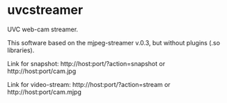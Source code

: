 uvcstreamer
===========

UVC web-cam streamer. 

This software based on the mjpeg-streamer v.0.3, but without plugins (.so libraries).

Link for snapshot: 
	http://host:port/?action=snapshot
or
	http://host:port/cam.jpg	

Link for video-stream: 
	http://host:port/?action=stream
or
	http://host:port/cam.mjpg
	
